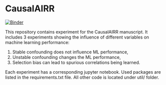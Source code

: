 # CausalAIRR

[![Binder](https://mybinder.org/badge_logo.svg)](https://mybinder.org/v2/gh/uio-bmi/CausalAIRR/HEAD)

This repository contains experiment for the CausalAIRR manuscript. It includes 3 experiments
showing the influence of different variables on machine learning performance:

1. Stable confounding does not influence ML performance,
2. Unstable confounding changes the ML performance,
3. Selection bias can lead to spurious correlations being learned.

Each experiment has a corresponding jupyter notebook. Used packages are listed in the requirements.txt
file. All other code is located under util/ folder.
